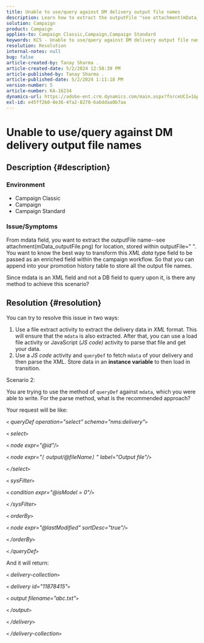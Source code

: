 ```yaml
---
title: Unable to use/query against DM delivery output file names
description: Learn how to extract the outputFile "see attachment(mData_outputFile.png) for location" from the mdata field.
solution: Campaign
product: Campaign
applies-to: Campaign Classic,Campaign,Campaign Standard
keywords: KCS - Unable to use/query against DM delivery output file names
resolution: Resolution
internal-notes: null
bug: false
article-created-by: Tanay Sharma .
article-created-date: 5/2/2024 12:58:39 PM
article-published-by: Tanay Sharma .
article-published-date: 5/2/2024 1:11:18 PM
version-number: 5
article-number: KA-16234
dynamics-url: https://adobe-ent.crm.dynamics.com/main.aspx?forceUCI=1&pagetype=entityrecord&etn=knowledgearticle&id=9bc4d0b0-8308-ef11-9f8a-6045bd026dc7
exl-id: e45ff2b0-8e36-4fa2-8270-6a6ddaa0b7aa
---
```

# Unable to use/query against DM delivery output file names

## Description {#description}


### Environment

- Campaign Classic
- Campaign
- Campaign Standard


### Issue/Symptoms

From mdata field, you want to extract the outputFile name--see attachment(mData_outputFile.png) for location, stored within outputFile=" ". You want to know the best way to transform this *XML data* type field to be passed as an enriched field within the campaign workflow. So that you can append into your promotion history table to store all the output file names.

 Since mdata is an XML field and not a DB field to query upon it, is there any method to achieve this scenario?




## Resolution {#resolution}


You can try to resolve this issue in two ways:

1. Use a file extract activity to extract the delivery data in *XML* format. This will ensure that the `mdata` is also extracted. After that, you can use a load file activity or JavaScript (*JS code)* activity to parse that file and get your data.
2. Use a *JS code* activity and `queryDef` to fetch `mdata` of your delivery and then parse the XML. Store data in an <b>instance variable</b> to then load in transition.


Scenario 2:

You are trying to use the method of `queryDef` against `mdata`, which you were able to write. For the parse method, what is the recommended approach?

Your request will be like:

*`<` queryDef operation="select" schema="nms:delivery"`>`*

*`<` select`>`*

*`<` node expr="@id"/`>`*

*`<` node expr="`[` output/@fileName`]` " label="Output file"/`>`*

*`<` /select`>`*

*`<` sysFilter`>`*

*`<` condition expr="@isModel = 0"/`>`*

*`<` /sysFilter`>`*

*`<` orderBy`>`*

*`<` node expr="@lastModified" sortDesc="true"/`>`*

*`<` /orderBy`>`*

*`<` /queryDef`>`*



And it will return:

*`<` delivery-collection`>`*

*`<` delivery id="11878415"`>`*

*`<` output filename=”abc.txt”`>`*

*`<` /output`>`*

*`<` /delivery`>`*

*`<` /delivery-collection`>`*
